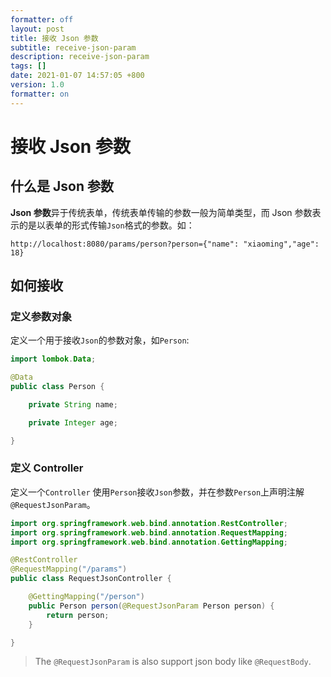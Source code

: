 ```yaml
---
formatter: off
layout: post
title: 接收 Json 参数 
subtitle: receive-json-param 
description: receive-json-param 
tags: [] 
date: 2021-01-07 14:57:05 +800 
version: 1.0
formatter: on
---
```


# 接收 Json 参数

## 什么是 Json 参数

**Json 参数**异于传统表单，传统表单传输的参数一般为简单类型，而 Json 参数表示的是以表单的形式传输`Json`格式的参数。如：

```
http://localhost:8080/params/person?person={"name": "xiaoming","age": 18}
```

## 如何接收

### 定义参数对象

定义一个用于接收`Json`的参数对象，如`Person`:

```java
import lombok.Data;

@Data
public class Person {

    private String name;

    private Integer age;

}
```

### 定义 Controller

定义一个`Controller` 使用`Person`接收`Json`参数，并在参数`Person`上声明注解`@RequestJsonParam`。

```java
import org.springframework.web.bind.annotation.RestController;
import org.springframework.web.bind.annotation.RequestMapping;
import org.springframework.web.bind.annotation.GettingMapping;

@RestController
@RequestMapping("/params")
public class RequestJsonController {

    @GettingMapping("/person")
    public Person person(@RequestJsonParam Person person) {
        return person;
    }

}
```

> The `@RequestJsonParam` is also support json body like `@RequestBody`.